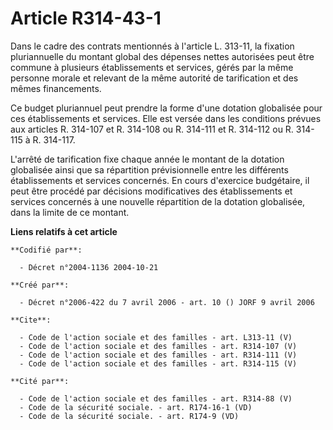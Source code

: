 # Article R314-43-1

Dans le cadre des contrats mentionnés à l'article L. 313-11, la fixation pluriannuelle du montant global des dépenses nettes
autorisées peut être commune à plusieurs établissements et services, gérés par la même personne morale et relevant de la même
autorité de tarification et des mêmes financements. 

Ce budget pluriannuel peut prendre la forme d'une dotation globalisée pour ces établissements et services. Elle est versée
dans les conditions prévues aux articles R. 314-107 et R. 314-108 ou R. 314-111 et R. 314-112 ou R. 314-115 à R. 314-117. 

L'arrêté de tarification fixe chaque année le montant de la dotation globalisée ainsi que sa répartition prévisionnelle entre
les différents établissements et services concernés. En cours d'exercice budgétaire, il peut être procédé par décisions
modificatives des établissements et services concernés à une nouvelle répartition de la dotation globalisée, dans la limite
de ce montant.

**Liens relatifs à cet article**

	**Codifié par**:

	  - Décret n°2004-1136 2004-10-21

	**Créé par**:

	  - Décret n°2006-422 du 7 avril 2006 - art. 10 () JORF 9 avril 2006

	**Cite**:

	  - Code de l'action sociale et des familles - art. L313-11 (V)
	  - Code de l'action sociale et des familles - art. R314-107 (V)
	  - Code de l'action sociale et des familles - art. R314-111 (V)
	  - Code de l'action sociale et des familles - art. R314-115 (V)

	**Cité par**:

	  - Code de l'action sociale et des familles - art. R314-88 (V)
	  - Code de la sécurité sociale. - art. R174-16-1 (VD)
	  - Code de la sécurité sociale. - art. R174-9 (VD)
